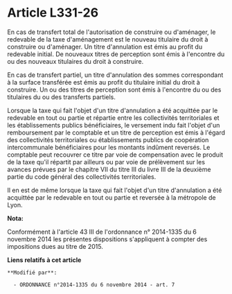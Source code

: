 # Article L331-26

En cas de transfert total de l'autorisation de construire ou d'aménager, le redevable de la taxe d'aménagement est le nouveau
titulaire du droit à construire ou d'aménager. Un titre d'annulation est émis au profit du redevable initial. De nouveaux
titres de perception sont émis à l'encontre du ou des nouveaux titulaires du droit à construire. 

En cas de transfert partiel, un titre d'annulation des sommes correspondant à la surface transférée est émis au profit du
titulaire initial du droit à construire. Un ou des titres de perception sont émis à l'encontre du ou des titulaires du ou des
transferts partiels. 

Lorsque la taxe qui fait l'objet d'un titre d'annulation a été acquittée par le redevable en tout ou partie et répartie entre
les collectivités territoriales et les établissements publics bénéficiaires, le versement indu fait l'objet d'un
remboursement par le comptable et un titre de perception est émis à l'égard des collectivités territoriales ou établissements
publics de coopération intercommunale bénéficiaires pour les montants indûment reversés. Le comptable peut recouvrer ce titre
par voie de compensation avec le produit de la taxe qu'il répartit par ailleurs ou par voie de prélèvement sur les avances
prévues par le chapitre VII du titre III du livre III de la deuxième partie du code général des collectivités territoriales.

Il en est de même lorsque la taxe qui fait l'objet d'un titre d'annulation a été acquittée par le redevable en tout ou partie
et reversée à la métropole de Lyon.

**Nota:**

Conformément à l'article 43 III de l'ordonnance n° 2014-1335 du 6 novembre 2014 les présentes dispositions s'appliquent à
compter des impositions dues au titre de 2015.

**Liens relatifs à cet article**

	**Modifié par**:

	  - ORDONNANCE n°2014-1335 du 6 novembre 2014 - art. 7

